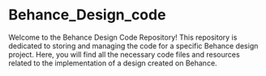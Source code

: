 # Behance_Design_code
Welcome to the Behance Design Code Repository! This repository is dedicated to storing and managing the code for a specific Behance design project. Here, you will find all the necessary code files and resources related to the implementation of a design created on Behance.
